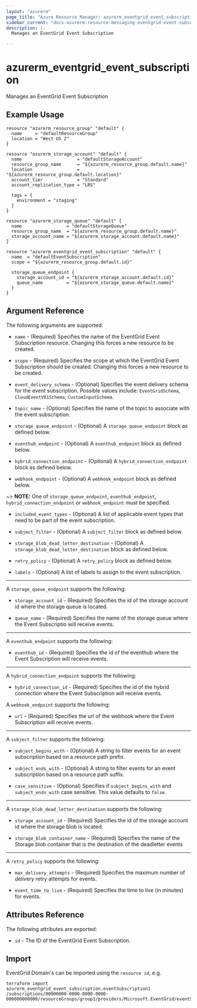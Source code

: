 ```yaml
---
layout: "azurerm"
page_title: "Azure Resource Manager: azurerm_eventgrid_event_subscription"
sidebar_current: "docs-azurerm-resource-messaging-eventgrid-event-subscription"
description: |-
  Manages an EventGrid Event Subscription

---
```


# azurerm_eventgrid_event_subscription

Manages an EventGrid Event Subscription

## Example Usage

```hcl
resource "azurerm_resource_group" "default" {
  name     = "defaultResourceGroup"
  location = "West US 2"
}

resource "azurerm_storage_account" "default" {
  name                     = "defaultStorageAccount"
  resource_group_name      = "${azurerm_resource_group.default.name}"
  location                 = "${azurerm_resource_group.default.location}"
  account_tier             = "Standard"
  account_replication_type = "LRS"

  tags = {
    environment = "staging"
  }
}

resource "azurerm_storage_queue" "default" {
  name                 = "defaultStorageQueue"
  resource_group_name  = "${azurerm_resource_group.default.name}"
  storage_account_name = "${azurerm_storage_account.default.name}"
}

resource "azurerm_eventgrid_event_subscription" "default" {
  name  = "defaultEventSubscription"
  scope = "${azurerm_resource_group.default.id}"

  storage_queue_endpoint {
    storage_account_id = "${azurerm_storage_account.default.id}"
    queue_name         = "${azurerm_storage_queue.default.name}"
  }
}
```

## Argument Reference

The following arguments are supported:

* `name` - (Required) Specifies the name of the EventGrid Event Subscription resource. Changing this forces a new resource to be created.

* `scope` - (Required) Specifies the scope at which the EventGrid Event Subscription should be created. Changing this forces a new resource to be created.

* `event_delivery_schema` - (Optional) Specifies the event delivery schema for the event subscription. Possible values include: `EventGridSchema`, `CloudEventV01Schema`, `CustomInputSchema`.

* `topic_name` - (Optional) Specifies the name of the topic to associate with the event subscription.

* `storage_queue_endpoint` - (Optional) A `storage_queue_endpoint` block as defined below.

* `eventhub_endpoint` - (Optional) A `eventhub_endpoint` block as defined below.

* `hybrid_connection_endpoint` - (Optional) A `hybrid_connection_endpoint` block as defined below.

* `webhook_endpoint` - (Optional) A `webhook_endpoint` block as defined below.

~> **NOTE:** One of `storage_queue_endpoint`, `eventhub_endpoint`, `hybrid_connection_endpoint` or `webhook_endpoint` must be specified.

* `included_event_types` - (Optional) A list of applicable event types that need to be part of the event subscription.

* `subject_filter` - (Optional) A `subject_filter` block as defined below.

* `storage_blob_dead_letter_destination` - (Optional) A `storage_blob_dead_letter_destination` block as defined below.

* `retry_policy` - (Optional) A `retry_policy` block as defined below.

* `labels` - (Optional) A list of labels to assign to the event subscription.

---

A `storage_queue_endpoint` supports the following:

* `storage_account_id` - (Required) Specifies the id of the storage account id where the storage queue is located. 

* `queue_name` - (Required) Specifies the name of the storage queue where the Event Subscriptio will receive events.

---

A `eventhub_endpoint` supports the following: 

* `eventhub_id` - (Required) Specifies the id of the eventhub where the Event Subscription will receive events.

---

A `hybrid_connection_endpoint` supports the following: 

* `hybrid_connection_id` - (Required) Specifies the id of the hybrid connection where the Event Subscription will receive events.

A `webhook_endpoint` supports the following:

* `url` - (Required) Specifies the url of the webhook where the Event Subscription will receive events. 

---

A `subject_filter` supports the following:

* `subject_begins_with` - (Optional) A string to filter events for an event subscription based on a resource path prefix.

* `subject_ends_with` - (Optional) A string to filter events for an event subscription based on a resource path suffix.

* `case_sensitive` - (Optional) Specifies if `subject_begins_with` and `subject_ends_with` case sensitive. This value defaults to `false`.

---

A `storage_blob_dead_letter_destination` supports the following:

* `storage_account_id` - (Required) Specifies the id of the storage account id where the storage blob is located. 

* `storage_blob_container_name` - (Required) Specifies the name of the Storage blob container that is the destination of the deadletter events

---

A `retry_policy` supports the following: 

* `max_delivery_attempts` - (Required) Specifies the maximum number of delivery retry attempts for events.

* `event_time_to_live` - (Required) Specifies the time to live (in minutes) for events.

## Attributes Reference

The following attributes are exported:

* `id` - The ID of the EventGrid Event Subscription.

## Import

EventGrid Domain's can be imported using the `resource id`, e.g.

```shell
terraform import azurerm_eventgrid_event_subscription.eventSubscription1 
/subscriptions/00000000-0000-0000-0000-000000000000/resourceGroups/group1/providers/Microsoft.EventGrid/eventSubscriptions/eventSubscription1
```
